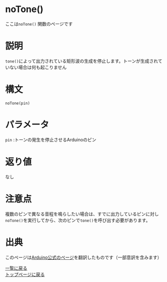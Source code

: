 # noTone()

ここは`noTone()` 関数のページです

# 説明

`tone()`によって出力されている矩形波の生成を停止します。トーンが生成されていない場合は何も起こりません

# 構文

`noTone(pin)`

# パラメータ

`pin` :トーンの発生を停止させるArduinoのピン

# 返り値

なし

# 注意点

複数のピンで異なる音程を鳴らしたい場合は、すでに出力しているピンに対し`noTone()`を実行してから、次のピンで`tone()`を呼び出す必要があります。

# 出典

このページは[Arduino公式のページ](https://www.arduino.cc/reference/en/language/functions/advanced-io/notone/)を翻訳したものです（一部意訳を含みます）

[一覧に戻る](http://pages.nchlab.net/Arduino/ref/)  
[トップページに戻る](http://pages.nchlab.net/)
